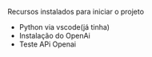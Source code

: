 Recursos instalados para iniciar o projeto

 - Python via vscode(já tinha)
 - Instalação do OpenAi
 - Teste APi Openai
